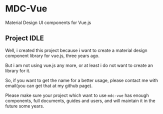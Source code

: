 # MDC-Vue
Material Design UI components for Vue.js

## Project IDLE
Well, i created this project because i want to create a material design component library for vue.js, three years ago.

But i am not using vue.js any more, or at least i do not want to create an library for it.

So, if you want to get the name for a better usage, please contact me with email(you can get that at my github page).

Please make sure your project which want to use `mdc-vue` has enough components, full documents, guides and users, and will maintain it in the future some years. 
